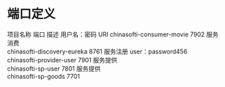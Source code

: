 # 端口定义						
项目名称	端口	描述	用户名：密码	URI
chinasofti-consumer-movie	7902	服务消费		
chinasofti-discovery-eureka		8761	服务注册	user：password456	
chinasofti-provider-user	7901	服务提供		
chinasofti-sp-user	7801	服务提供		
chinasofti-sp-goods	7701			
						
